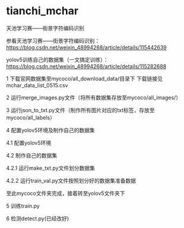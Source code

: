 # tianchi_mchar
天池学习赛——街景字符编码识别

参看天池学习赛——街景字符编码识别：https://blog.csdn.net/weixin_48994268/article/details/115442639

yolov5训练自己的数据集（一文搞定训练）：https://blog.csdn.net/weixin_48994268/article/details/115282688

1 下载官网数据集至mycoco/all_download_data/目录下   下载链接见mchar_data_list_0515.csv

2  运行merge_images.py文件（将所有数据集存放至mycoco/all_images/）

3  运行json_to_txt.py文件（制作所有图片对应的txt标签，存放至mycoco/all_labels）

4  配置yolov5环境及制作自己的数据集

4.1 配置yolov5环境

4.2 制作自己的数据集

4.2.1 运行make_txt.py文件划分数据集

4.2.2 运行train_val.py文件按照划分好的数据集准备数据

至此mycoco文件夹完成，接着转至yolov5文件夹下

5 训练train.py

6 检测detect.py(已经改好)
